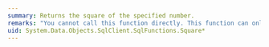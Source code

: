 ```yaml
---
summary: Returns the square of the specified number.
remarks: "You cannot call this function directly. This function can only appear within a LINQ to Entities query.  \n  \n This function is translated to a corresponding function in the database. For information about the corresponding SQL Server function, see [SQUARE (Transact-SQL)](http://go.microsoft.com/fwlink/?LinkId=141327)."
uid: System.Data.Objects.SqlClient.SqlFunctions.Square*
---
```

